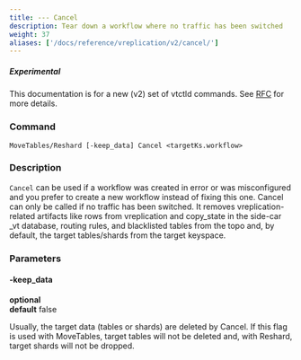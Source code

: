 ```yaml
---
title: --- Cancel
description: Tear down a workflow where no traffic has been switched
weight: 37
aliases: ['/docs/reference/vreplication/v2/cancel/']
---
```


##### _Experimental_

This documentation is for a new (v2) set of vtctld commands. See [RFC](https://github.com/vitessio/vitess/issues/7225) for more details.

### Command

```
MoveTables/Reshard [-keep_data] Cancel <targetKs.workflow>
```

### Description

`Cancel` can be used if a workflow was created in error or was misconfigured and you prefer to create a new workflow instead of fixing this one. Cancel can only be called if no traffic has been switched. It removes vreplication-related artifacts like rows from vreplication and copy_state in the side-car \_vt database, routing rules, and blacklisted tables from the topo and, by default, the target tables/shards from the target keyspace.

### Parameters

#### -keep_data
**optional**\
**default** false

<div class="cmd">

Usually, the target data (tables or shards) are deleted by Cancel. If this flag is used with MoveTables, target tables will not be deleted and, with Reshard, target shards will not be dropped.

</div>
